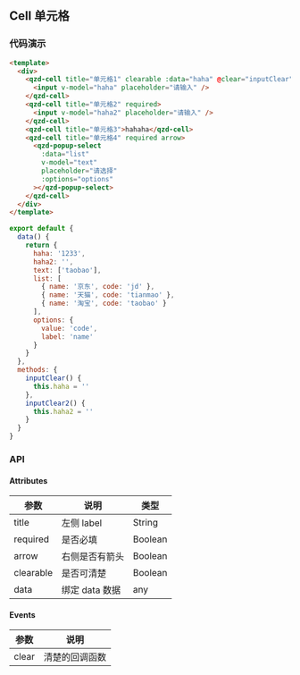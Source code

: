 ## Cell 单元格

### 代码演示

```html
<template>
  <div>
    <qzd-cell title="单元格1" clearable :data="haha" @clear="inputClear">
      <input v-model="haha" placeholder="请输入" />
    </qzd-cell>
    <qzd-cell title="单元格2" required>
      <input v-model="haha2" placeholder="请输入" />
    </qzd-cell>
    <qzd-cell title="单元格3">hahaha</qzd-cell>
    <qzd-cell title="单元格4" required arrow>
      <qzd-popup-select
        :data="list"
        v-model="text"
        placeholder="请选择"
        :options="options"
      ></qzd-popup-select>
    </qzd-cell>
  </div>
</template>
```

```js
export default {
  data() {
    return {
      haha: '1233',
      haha2: '',
      text: ['taobao'],
      list: [
        { name: '京东', code: 'jd' },
        { name: '天猫', code: 'tianmao' },
        { name: '淘宝', code: 'taobao' }
      ],
      options: {
        value: 'code',
        label: 'name'
      }
    }
  },
  methods: {
    inputClear() {
      this.haha = ''
    },
    inputClear2() {
      this.haha2 = ''
    }
  }
}
```

### API

#### Attributes

| 参数      | 说明           | 类型    |
| --------- | -------------- | ------- |
| title     | 左侧 label     | String  |
| required  | 是否必填       | Boolean |
| arrow     | 右侧是否有箭头 | Boolean |
| clearable | 是否可清楚     | Boolean |
| data      | 绑定 data 数据 | any     |

#### Events

| 参数  | 说明           |
| ----- | -------------- |
| clear | 清楚的回调函数 |
